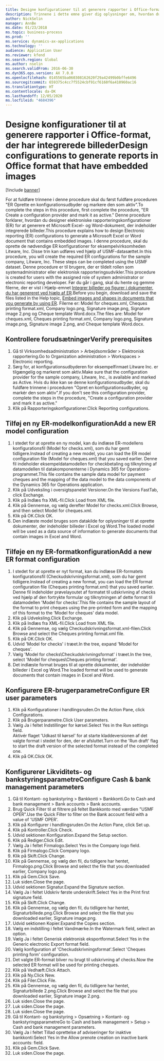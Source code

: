 ```yaml
---
title: Designe konfigurationer til at generere rapporter i Office-format, der har integrerede billeder
description: Trinnene i dette emne giver dig oplysninger om, hvordan du designer elektroniske rapporteringskonfigurationer (ER), der genererer elektroniske dokumenter i Microsoft Office-formater (Excel og Word), der indeholder integrerede billeder.
author: NickSelin
manager: AnnBe
ms.date: 01/23/2018
ms.topic: business-process
ms.prod: ''
ms.service: dynamics-ax-applications
ms.technology: ''
audience: Application User
ms.reviewer: kfend
ms.search.region: Global
ms.author: nselin
ms.search.validFrom: 2016-06-30
ms.dyn365.ops.version: AX 7.0.0
ms.openlocfilehash: 0145565ba060308162620f29a42499b0bffe6496
ms.sourcegitcommit: 659375c4cc7f5524cbf91cf6160f6a410960ac16
ms.translationtype: HT
ms.contentlocale: da-DK
ms.lasthandoff: 12/05/2020
ms.locfileid: "4684396"
---
```

# <a name="design-configurations-to-generate-reports-in-office-format-that-have-embedded-images"></a><span data-ttu-id="fcbd5-103">Designe konfigurationer til at generere rapporter i Office-format, der har integrerede billeder</span><span class="sxs-lookup"><span data-stu-id="fcbd5-103">Design configurations to generate reports in Office format that have embedded images</span></span>

[!include [banner](../../includes/banner.md)]

<span data-ttu-id="fcbd5-104">For at fuldføre trinnene i denne procedure skal du først fuldføre proceduren "ER Oprette en konfigurationsudbyder og markere den som aktiv".</span><span class="sxs-lookup"><span data-stu-id="fcbd5-104">To complete the steps in this procedure, first complete the procedure, "ER Create a configuration provider and mark it as active."</span></span> <span data-ttu-id="fcbd5-105">Denne procedure forklarer, hvordan du designer elektroniske rapporteringskonfigurationer (ER) for at generere et Microsoft Excel- og Word-dokument, der indeholder integrerede billeder.</span><span class="sxs-lookup"><span data-stu-id="fcbd5-105">This procedure explains how to design Electronic reporting (ER) configurations to generate a Microsoft Excel or Word document that contains embedded images.</span></span> <span data-ttu-id="fcbd5-106">I denne procedure, skal du oprette de nødvendige ER konfigurationer for eksempelvirksomheden Litware, Inc. Disse trin kan udføres ved hjælp af USMF-datasættet.</span><span class="sxs-lookup"><span data-stu-id="fcbd5-106">In this procedure, you will create the required ER configurations for the sample company, Litware, Inc. These steps can be completed using the USMF dataset.</span></span> <span data-ttu-id="fcbd5-107">Denne procedure er til brugere, der er tildelt rollen som systemadministrator eller elektronisk rapporteringsudvikler.</span><span class="sxs-lookup"><span data-stu-id="fcbd5-107">This procedure is created for users with the assigned role of system administrator or electronic reporting developer.</span></span> <span data-ttu-id="fcbd5-108">Før du går i gang, skal du hente og gemme filerne, der er vist i Hjælp-emnet [Integrer billeder og figurer i dokumenter, du har genereret ved hjælp af ER](../electronic-reporting-embed-images-shapes.md).</span><span class="sxs-lookup"><span data-stu-id="fcbd5-108">Before you begin, download and save the files listed in the Help topic, [Embed images and shapes in documents that you generate by using ER](../electronic-reporting-embed-images-shapes.md).</span></span> <span data-ttu-id="fcbd5-109">Filerne er: Model for cheques.xml, Cheques printing format.xml, Company logo.png, Signature image.png, Signature image 2.png og Cheque template Word.docx.</span><span class="sxs-lookup"><span data-stu-id="fcbd5-109">The files are: Model for cheques.xml, Cheques printing format.xml, Company logo.png, Signature image.png, Signature image 2.png, and Cheque template Word.docx.</span></span>

## <a name="verify-prerequisites"></a><span data-ttu-id="fcbd5-110">Kontrollere forudsætninger</span><span class="sxs-lookup"><span data-stu-id="fcbd5-110">Verify prerequisites</span></span>  
 1. <span data-ttu-id="fcbd5-111">Gå til Virksomhedsadministration > Arbejdsområder > Elektronisk rapportering.</span><span class="sxs-lookup"><span data-stu-id="fcbd5-111">Go to Organization administration > Workspaces > Electronic reporting.</span></span>  
 2. <span data-ttu-id="fcbd5-112">Sørg for, at konfigurationsudbyderen for eksempelfirmaet Litware Inc. er tilgængelig og markeret som aktiv.</span><span class="sxs-lookup"><span data-stu-id="fcbd5-112">Make sure that the configuration provider for the sample company, Litware, Inc., is available and marked as Active.</span></span> <span data-ttu-id="fcbd5-113">Hvis du ikke kan se denne konfigurationsudbyder, skal du fuldføre trinnene i proceduren "Opret en konfigurationsudbyder, og markér den som aktiv".</span><span class="sxs-lookup"><span data-stu-id="fcbd5-113">If you don't see this configuration provider, complete the steps in the procedure, "Create a configuration provider and mark it as active."</span></span>   
 3. <span data-ttu-id="fcbd5-114">Klik på Rapporteringskonfigurationer.</span><span class="sxs-lookup"><span data-stu-id="fcbd5-114">Click Reporting configurations.</span></span>  
 
## <a name="add-a-new-er-model-configuration"></a><span data-ttu-id="fcbd5-115">Tilføj en ny ER-modelkonfiguration</span><span class="sxs-lookup"><span data-stu-id="fcbd5-115">Add a new ER model configuration</span></span>  
 1. <span data-ttu-id="fcbd5-116">I stedet for at oprette en ny model, kan du indlæse ER-modellens konfigurationsfil (Model for checks.xml), som du har gemt tidligere.</span><span class="sxs-lookup"><span data-stu-id="fcbd5-116">Instead of creating a new model, you can load the ER model configuration file (Model for cheques.xml) that you saved earlier.</span></span> <span data-ttu-id="fcbd5-117">Denne fil indeholder eksempeldatamodellen for checkbetaling og tilknytning af datamodellen til datakomponenterne i Dynamics 365 for Operations-programmet.</span><span class="sxs-lookup"><span data-stu-id="fcbd5-117">This file contains the sample data model for payment cheques and the mapping of the data model to the data components of the Dynamics 365 for Operations application.</span></span>   
 2. <span data-ttu-id="fcbd5-118">Klik på Udveksling i oversigtspanelet Versioner.</span><span class="sxs-lookup"><span data-stu-id="fcbd5-118">On the Versions FastTab, click Exchange.</span></span>   
 3. <span data-ttu-id="fcbd5-119">Klik på Indlæs fra XML-fil.</span><span class="sxs-lookup"><span data-stu-id="fcbd5-119">Click Load from XML file.</span></span>  
 4. <span data-ttu-id="fcbd5-120">Klik på Gennemse, og vælg derefter Model for checks.xml.</span><span class="sxs-lookup"><span data-stu-id="fcbd5-120">Click Browse, and then select Model for cheques.xml.</span></span>   
 5. <span data-ttu-id="fcbd5-121">Klik på OK.</span><span class="sxs-lookup"><span data-stu-id="fcbd5-121">Click OK.</span></span>  
 6. <span data-ttu-id="fcbd5-122">Den indlæste model bruges som datakilde for oplysninger til at oprette dokumenter, der indeholder billeder i Excel og Word.</span><span class="sxs-lookup"><span data-stu-id="fcbd5-122">The loaded model will be used as a data source of information to generate documents that contain images in Excel and Word.</span></span>  

## <a name="add-a-new-er-format-configuration"></a><span data-ttu-id="fcbd5-123">Tilføje en ny ER-formatkonfiguration</span><span class="sxs-lookup"><span data-stu-id="fcbd5-123">Add a new ER format configuration</span></span>  
 1. <span data-ttu-id="fcbd5-124">I stedet for at oprette er nyt format, kan du indlæse ER-formatets konfigurationsfil (Checkudskrivningsformat.xml), som du har gemt tidligere.</span><span class="sxs-lookup"><span data-stu-id="fcbd5-124">Instead of creating a new format, you can load the ER format configuration file (Cheques printing format.xml) that you saved earlier.</span></span> <span data-ttu-id="fcbd5-125">Denne fil indeholder prøvelayoutet af formatet til udskrivning af checks ved hjælp af den fortrykte formular og tilknytningen af dette format til datamodellen 'Model for checks'.</span><span class="sxs-lookup"><span data-stu-id="fcbd5-125">This file contains the sample layout of the format to print cheques using the pre-printed form and the mapping of this format to the 'Model for cheques' data model.</span></span>   
 2. <span data-ttu-id="fcbd5-126">Klik på Udveksling.</span><span class="sxs-lookup"><span data-stu-id="fcbd5-126">Click Exchange.</span></span>  
 3. <span data-ttu-id="fcbd5-127">Klik på Indlæs fra XML-fil.</span><span class="sxs-lookup"><span data-stu-id="fcbd5-127">Click Load from XML file.</span></span>  
 4. <span data-ttu-id="fcbd5-128">Klik på Gennemse, og vælg Checkudskrivningsformat.xml-filen.</span><span class="sxs-lookup"><span data-stu-id="fcbd5-128">Click Browse and select the Cheques printing format.xml file.</span></span>   
 5. <span data-ttu-id="fcbd5-129">Klik på OK.</span><span class="sxs-lookup"><span data-stu-id="fcbd5-129">Click OK.</span></span>  
 6. <span data-ttu-id="fcbd5-130">Udvid 'Model for checks' i træet.</span><span class="sxs-lookup"><span data-stu-id="fcbd5-130">In the tree, expand 'Model for cheques'.</span></span>  
 7. <span data-ttu-id="fcbd5-131">Vælg 'Model for checks\Checkudskrivningsformat' i træet.</span><span class="sxs-lookup"><span data-stu-id="fcbd5-131">In the tree, select 'Model for cheques\Cheques printing format'.</span></span>  
 8. <span data-ttu-id="fcbd5-132">Det indlæste format bruges til at oprette dokumenter, der indeholder billeder i Excel og Word.</span><span class="sxs-lookup"><span data-stu-id="fcbd5-132">The loaded format will be used to generate documents that contain images in Excel and Word.</span></span>   

## <a name="configure-er-user-parameters"></a><span data-ttu-id="fcbd5-133">Konfigurere ER-brugerparametre</span><span class="sxs-lookup"><span data-stu-id="fcbd5-133">Configure ER user parameters</span></span>  
 1. <span data-ttu-id="fcbd5-134">Klik på Konfigurationer i handlingsruden.</span><span class="sxs-lookup"><span data-stu-id="fcbd5-134">On the Action Pane, click Configurations.</span></span>  
 2. <span data-ttu-id="fcbd5-135">Klik på Brugerparametre.</span><span class="sxs-lookup"><span data-stu-id="fcbd5-135">Click User parameters.</span></span>  
 3. <span data-ttu-id="fcbd5-136">Vælg Ja i feltet Indstillinger for kørsel.</span><span class="sxs-lookup"><span data-stu-id="fcbd5-136">Select Yes in the Run settings field.</span></span>  
  <span data-ttu-id="fcbd5-137">Aktivér flaget 'Udkast til kørsel' for at starte kladdeversionen af det valgte format i stedet for den, der er afsluttet.</span><span class="sxs-lookup"><span data-stu-id="fcbd5-137">Turn on the 'Run draft' flag to start the draft version of the selected format instead of the completed one.</span></span>  
 4. <span data-ttu-id="fcbd5-138">Klik på OK.</span><span class="sxs-lookup"><span data-stu-id="fcbd5-138">Click OK.</span></span>  

## <a name="configure-cash--bank-management-parameters"></a><span data-ttu-id="fcbd5-139">Konfigurerer Likviditets- og bankstyringsparametre</span><span class="sxs-lookup"><span data-stu-id="fcbd5-139">Configure Cash & bank management parameters</span></span>  
 1. <span data-ttu-id="fcbd5-140">Gå til Kontant- og bankstyring > Bankkonti > Bankkonti.</span><span class="sxs-lookup"><span data-stu-id="fcbd5-140">Go to Cash and bank management > Bank accounts > Bank accounts.</span></span>  
 2. <span data-ttu-id="fcbd5-141">Brug Quick Filter til at filtrere på feltet Bankkonto med værdien "USMF OPER".</span><span class="sxs-lookup"><span data-stu-id="fcbd5-141">Use the Quick Filter to filter on the Bank account field with a value of 'USMF OPER'.</span></span>  
 3. <span data-ttu-id="fcbd5-142">Klik på Konfigurer i handlingsruden.</span><span class="sxs-lookup"><span data-stu-id="fcbd5-142">On the Action Pane, click Set up.</span></span>  
 4. <span data-ttu-id="fcbd5-143">Klik på Kontroller.</span><span class="sxs-lookup"><span data-stu-id="fcbd5-143">Click Check.</span></span>  
 5. <span data-ttu-id="fcbd5-144">Udvid sektionen Konfiguration.</span><span class="sxs-lookup"><span data-stu-id="fcbd5-144">Expand the Setup section.</span></span>  
 6. <span data-ttu-id="fcbd5-145">Klik på Rediger.</span><span class="sxs-lookup"><span data-stu-id="fcbd5-145">Click Edit.</span></span>  
 7. <span data-ttu-id="fcbd5-146">Vælg Ja i feltet Firmalogo.</span><span class="sxs-lookup"><span data-stu-id="fcbd5-146">Select Yes in the Company logo field.</span></span>  
 8. <span data-ttu-id="fcbd5-147">Klik på Firmalogo.</span><span class="sxs-lookup"><span data-stu-id="fcbd5-147">Click Company logo.</span></span>  
 9. <span data-ttu-id="fcbd5-148">Klik på Skift.</span><span class="sxs-lookup"><span data-stu-id="fcbd5-148">Click Change.</span></span>  
 10. <span data-ttu-id="fcbd5-149">Klik på Gennemse, og vælg den fil, du tidligere har hentet, Firmalogo.png.</span><span class="sxs-lookup"><span data-stu-id="fcbd5-149">Click Browse and select the file that you downloaded earlier, Company logo.png.</span></span>   
 11. <span data-ttu-id="fcbd5-150">Klik på Gem.</span><span class="sxs-lookup"><span data-stu-id="fcbd5-150">Click Save.</span></span>  
 12. <span data-ttu-id="fcbd5-151">Luk siden.</span><span class="sxs-lookup"><span data-stu-id="fcbd5-151">Close the page.</span></span>  
 13. <span data-ttu-id="fcbd5-152">Udvid sektionen Signatur.</span><span class="sxs-lookup"><span data-stu-id="fcbd5-152">Expand the Signature section.</span></span>  
 14. <span data-ttu-id="fcbd5-153">Vælg Ja i feltet Udskriv første underskrift.</span><span class="sxs-lookup"><span data-stu-id="fcbd5-153">Select Yes in the Print first signature field.</span></span>  
 15. <span data-ttu-id="fcbd5-154">Klik på Skift.</span><span class="sxs-lookup"><span data-stu-id="fcbd5-154">Click Change.</span></span>  
 16. <span data-ttu-id="fcbd5-155">Klik på Gennemse, og vælg den fil, du tidligere har hentet, Signaturbillede.png.</span><span class="sxs-lookup"><span data-stu-id="fcbd5-155">Click Browse and select the file that you downloaded earlier, Signature image.png.</span></span>   
 17. <span data-ttu-id="fcbd5-156">Udvid sektionen Kopier.</span><span class="sxs-lookup"><span data-stu-id="fcbd5-156">Expand the Copies section.</span></span>  
 18. <span data-ttu-id="fcbd5-157">Vælg en indstilling i feltet Vandmærke.</span><span class="sxs-lookup"><span data-stu-id="fcbd5-157">In the Watermark field, select an option.</span></span>  
 19. <span data-ttu-id="fcbd5-158">Vælg Ja i feltet Generisk elektronisk eksportformat.</span><span class="sxs-lookup"><span data-stu-id="fcbd5-158">Select Yes in the Generic electronic Export format field.</span></span>  
 20. <span data-ttu-id="fcbd5-159">Vælg konfiguration af 'Checkudskrivningsformat'.</span><span class="sxs-lookup"><span data-stu-id="fcbd5-159">Select 'Cheques printing form' configuration.</span></span>  
 21. <span data-ttu-id="fcbd5-160">Det valgte ER-format bliver nu brugt til udskrivning af checks.</span><span class="sxs-lookup"><span data-stu-id="fcbd5-160">Now the selected ER format will be used for printing cheques.</span></span>  
 22. <span data-ttu-id="fcbd5-161">Klik på Vedhæft.</span><span class="sxs-lookup"><span data-stu-id="fcbd5-161">Click Attach.</span></span>  
 23. <span data-ttu-id="fcbd5-162">Klik på Ny.</span><span class="sxs-lookup"><span data-stu-id="fcbd5-162">Click New.</span></span>  
 24. <span data-ttu-id="fcbd5-163">Klik på Filer.</span><span class="sxs-lookup"><span data-stu-id="fcbd5-163">Click File.</span></span>  
 25. <span data-ttu-id="fcbd5-164">Klik på Gennemse, og vælg den fil, du tidligere har hentet, Signaturbillede 2.png.</span><span class="sxs-lookup"><span data-stu-id="fcbd5-164">Click Browse and select the file that you downloaded earlier, Signature image 2.png.</span></span>   
 26. <span data-ttu-id="fcbd5-165">Luk siden.</span><span class="sxs-lookup"><span data-stu-id="fcbd5-165">Close the page.</span></span>  
 27. <span data-ttu-id="fcbd5-166">Luk siden.</span><span class="sxs-lookup"><span data-stu-id="fcbd5-166">Close the page.</span></span>  
 28. <span data-ttu-id="fcbd5-167">Luk siden.</span><span class="sxs-lookup"><span data-stu-id="fcbd5-167">Close the page.</span></span>  
 29. <span data-ttu-id="fcbd5-168">Gå til Kontant- og bankstyring > Opsætning > Kontant- og bankstyringsparametre</span><span class="sxs-lookup"><span data-stu-id="fcbd5-168">Go to Cash and bank management > Setup > Cash and bank management parameters.</span></span>  
 30. <span data-ttu-id="fcbd5-169">Vælg Ja i feltet Tillad oprettelse af adviseringer for inaktive bankkonti:</span><span class="sxs-lookup"><span data-stu-id="fcbd5-169">Select Yes in the Allow prenote creation on inactive bank accounts: field.</span></span>  
 31. <span data-ttu-id="fcbd5-170">Klik på Gem.</span><span class="sxs-lookup"><span data-stu-id="fcbd5-170">Click Save.</span></span>  
 32. <span data-ttu-id="fcbd5-171">Luk siden.</span><span class="sxs-lookup"><span data-stu-id="fcbd5-171">Close the page.</span></span>  
